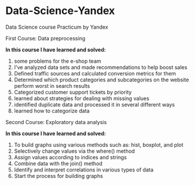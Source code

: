 # Data-Science-Yandex
Data Science course Practicum by Yandex

First Course: Data preprocessing

<strong> In this course I have learned and solved: </strong>
<ol>
	<li> some problems for the e-shop team </li>
	<li> I've analyzed data sets and made recommendations to help boost sales </li>
	<li> Defined traffic sources and calculated conversion metrics for them </li>
	<li> Determined which product categories and subcategories on the website perform worst in search results</li>
	<li> Categorized customer support tickets by priority </li>
	<li> learned about strategies for dealing with missing values </li>
	<li> identified duplicate data and processed it in several different ways</li>
	<li> learned how to categorize data</li>
</ol>


Second Course: Exploratory data analysis

<strong> In this course I have learned and solved: </strong>
<ol>
	<li> To build graphs using various methods such as: hist, boxplot, and plot </li>
	<li> Selectively change values via the where() method </li>
	<li> Assign values according to indices and strings </li>
	<li> Combine data with the join() method</li>
	<li> Identify and interpret correlations in various types of data </li>
	<li> Start the process for building graphs </li>
</ol>